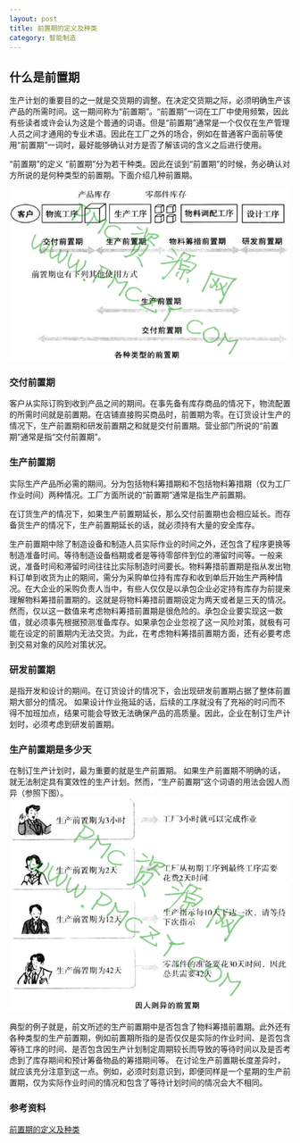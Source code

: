 ```yaml
---
layout: post
title: 前置期的定义及种类
category: 智能制造
---
```


## 什么是前置期

生产计划的重要目的之一就是交货期的调整。在决定交货期之际，必须明确生产该产品的所需时间。这一期间称为“前置期”。“前置期”一词在工厂中使用频繁，因此有些读者或许会认为这是个普通的词语。但是“前置期”通常是一个仅仅在生产管理人员之间才通用的专业术语。因此在工厂之外的场合，例如在普通客户面前等使用“前置期”一词时，最好能够确认对方是否了解该词的含义之后进行使用。

“前置期”的定义
“前置期”分为若干种类。因此在谈到“前置期”的时候，务必确认对方所说的是何种类型的前置期。下面介绍几种前置期。


![](/images/lead_time.png)

### 交付前置期
客户从实际订购到收到产品之间的期间。在事先备有库存商品的情况下，物流配置的所需时间就是前置期。在店铺直接购买商品时，前置期为零。在订货设计生产的情况下，生产前置期和研发前置期之和就是交付前置期。营业部门所说的“前置期”通常是指“交付前置期”。

### 生产前置期
实际生产产品所必需的期间。分为包括物料筹措期和不包括物料筹措期（仅为工厂作业时间）两种情况。工厂方面所说的“前置期”通常是指生产前置期。


在订货生产的情况下，如果生产前置期延长，那么交付前置期也会相应延长。而存备货生产的情况下，生产前置期延长的话，就必须持有大量的安全库存。



生产前置期中除了制造设备和制造人员实际作业的时间之外，还包含了程序更换等制造准备时间。等待制造设备档期或者是等待零部件到位的滞留时间等。一般来说，准备时间和滞留时间往往比实际制造时间要长。物料筹措前置期是指从发出物料订单到收货为止的期间，需分为采购单位持有库存和收到单后开始生产两种情况。在大企业的采购负责人当中，有些人仅仅是以承包企业必定持有库存为前提来理解物料筹措前置期的。这就是将物料筹措前置期设定为两天或者是三天的情况。然而，仅以这一数值来考虑物料筹措前置期是很危险的。承包企业要实现这一数值，就必须事先根据预测准备库存。如果承包企业忽视了这一风险对策，就极有可能在设定的前置期内无法交货。为此，在考虑物料筹措前置期方面，还有必要考虑到交易对象的风险对策状况。

### 研发前置期
是指开发和设计的期间。在订货设计的情况下，会出现研发前置期占据了整体前置期大部分的情况。
如果设计作业拖延的话，后续的工序就没有了充裕的时问而不得不加班加点，结果可能会导致无法确保产品的高质量。因此，企业在制订生产计划时，必须考虑到研发前置期。


### 生产前置期是多少天
在制订生产计划时，最为重要的就是生产前置期。
如果生产前置期不明确的话，就无法制定具有寞效性的生产计划。然而，“生产前置期”这个词语的用法会因人而异（参照下图）。
![](/images/difference_kind_of_lead_time.png)

典型的例子就是，前文所述的生产前置期中是否包含了物料筹措前置期。此外还有各种类型的生产前置期，例如前置期所指的是否仅仅是实际的作业时间、是否包含等待工序的时间、是否包含因生产计划制定周期较长而导致的等待时间以及是否考虑到了库存期间和预计筹备物品的筹措期间等。
在讨论生产前置期长度差异时，就应该充分注意到这一点。例如，必须时刻意识到，即便同样是一个星期的生产前置期，仅为实际作业时间的情况和包含了等待计划时间的情况会大不相同。



### 参考资料
[前置期的定义及种类](http://www.sgwk.info/productioncontrol/201403173239.html)

